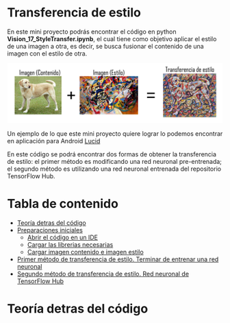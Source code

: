 # Transferencia de estilo
En este mini proyecto podrás encontrar el código en python **Vision_17_StyleTransfer.ipynb**, el cual tiene como objetivo aplicar el estilo de una imagen a otra, es decir, se busca fusionar el contenido de una imagen con el estilo de otra. 

![](img1.png)

Un ejemplo de lo que este mini proyecto quiere lograr lo podemos encontrar en aplicación para Android [Lucid](https://play.google.com/store/apps/details?id=com.doodle.doodle)

En este código se podrá encontrar dos formas de obtener la transferencia de estilo: el primer método es modificando una red neuronal pre-entrenada; el segundo método es utilizando una red neuronal entrenada del repositorio TensorFlow Hub.

# Tabla de contenido

- [Teoría detras del código](#Teoría-detras-del-código)
- [Preparaciones iniciales]()
  * [Abrir el código en un IDE]()
  * [Cargar las librerias necesarias]()
  * [Cargar imagen contenido e imagen estilo]()
- [Primer método de transferencia de estilo. Terminar de entrenar una red neuronal](#requerimientos-del-sistema)
- [Segundo método de transferencia de estilo. Red neuronal de TensorFlow Hub](#requerimientos-del-sistema)

# Teoría detras del código
